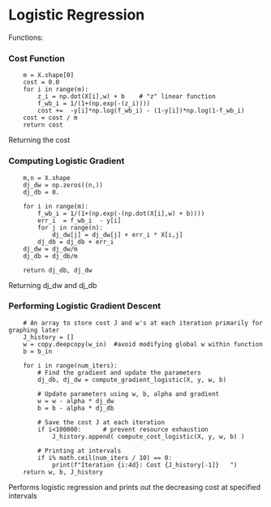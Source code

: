 # Logistic Regression
Functions:

### Cost Function
```
    m = X.shape[0]
    cost = 0.0
    for i in range(m):
        z_i = np.dot(X[i],w) + b    # "z" linear function
        f_wb_i = 1/(1+(np.exp(-(z_i))))
        cost +=  -y[i]*np.log(f_wb_i) - (1-y[i])*np.log(1-f_wb_i)
    cost = cost / m
    return cost
```

Returning the cost

### Computing Logistic Gradient
```
    m,n = X.shape
    dj_dw = np.zeros((n,))                           
    dj_db = 0.

    for i in range(m):
        f_wb_i = 1/(1+(np.exp(-(np.dot(X[i],w) + b)))) 
        err_i  = f_wb_i  - y[i]                       
        for j in range(n):
            dj_dw[j] = dj_dw[j] + err_i * X[i,j]      
        dj_db = dj_db + err_i
    dj_dw = dj_dw/m                                   
    dj_db = dj_db/m                                   
        
    return dj_db, dj_dw  
```

Returning dj_dw and dj_db

### Performing Logistic Gradient Descent
```
    # An array to store cost J and w's at each iteration primarily for graphing later
    J_history = []
    w = copy.deepcopy(w_in)  #avoid modifying global w within function
    b = b_in

    for i in range(num_iters):
        # Find the gradient and update the parameters
        dj_db, dj_dw = compute_gradient_logistic(X, y, w, b)

        # Update parameters using w, b, alpha and gradient
        w = w - alpha * dj_dw
        b = b - alpha * dj_db

        # Save the cost J at each iteration
        if i<100000:      # prevent resource exhaustion 
            J_history.append( compute_cost_logistic(X, y, w, b) )
        
        # Printing at intervals
        if i% math.ceil(num_iters / 10) == 0:
            print(f"Iteration {i:4d}: Cost {J_history[-1]}   ")
    return w, b, J_history
```
Performs logistic regression and prints out the decreasing cost at specified intervals
